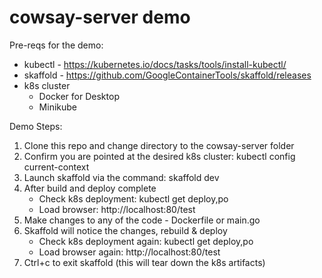 # cowsay-server demo

Pre-reqs for the demo:
* kubectl - https://kubernetes.io/docs/tasks/tools/install-kubectl/
* skaffold - https://github.com/GoogleContainerTools/skaffold/releases
* k8s cluster
  - Docker for Desktop
  - Minikube
  
Demo Steps:
1. Clone this repo and change directory to the cowsay-server folder
2. Confirm you are pointed at the desired k8s cluster:   kubectl config current-context
3. Launch skaffold via the command:   skaffold dev
4. After build and deploy complete
   - Check k8s deployment:   kubectl get deploy,po
   - Load browser:   http://localhost:80/test
5. Make changes to any of the code - Dockerfile or main.go
6. Skaffold will notice the changes, rebuild & deploy
   - Check k8s deployment again:   kubectl get deploy,po 
   - Load browser again:  http://localhost:80/test
7. Ctrl+c to exit skaffold (this will tear down the k8s artifacts)
